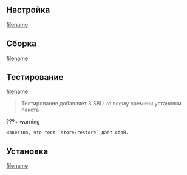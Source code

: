 <pkg :name="'tar'" instsize showsbu2></pkg>

## Настройка

[filename](../packages/tar/configure ':include')

## Сборка

[filename](../packages/tar/build ':include')

## Тестирование

[filename](../packages/tar/test ':include')

> Тестирование добавляет 3 SBU ко всему времени установки пакета

???+ warning

    Известно, что тест `store/restore` даёт сбой.

## Установка

[filename](../packages/tar/install ':include')

<script>
	new Vue({ el: '#main' })
</script>
